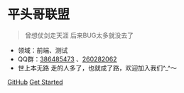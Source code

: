 
# 平头哥联盟

> 曾想仗剑走天涯  后来BUG太多就没去了

* 领域：前端、测试
* QQ群：[386485473](//shang.qq.com/wpa/qunwpa?idkey=d44baf17512787eb0e4f268849a3239d6b9675145a606e21b9a055176bd1c0e2) 、[260282062](//shang.qq.com/wpa/qunwpa?idkey=d44baf17512787eb0e4f268849a3239d6b9675145a606e21b9a055176bd1c0e2)
* 世上本无路 走的人多了，也就成了路，欢迎加入我们^_^～

[GitHub](https://github.com/meibin08/)
[Get Started](#平头哥联盟)

<!-- ![color](#ffffff) -->